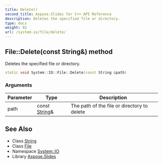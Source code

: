 ```yaml
---
title: Delete()
second_title: Aspose.Slides for C++ API Reference
description: Deletes the specified file or directory.
type: docs
weight: 92
url: /system.io/file/delete/
---
```

## File::Delete(const String\&) method


Deletes the specified file or directory.

```cpp
static void System::IO::File::Delete(const String &path)
```


### Arguments

| Parameter | Type | Description |
| --- | --- | --- |
| path | const [String](../../../system/string/)\& | The path of the file or directory to delete |

## See Also

* Class [String](../../../system/string/)
* Class [File](../)
* Namespace [System::IO](../../)
* Library [Aspose.Slides](../../../)